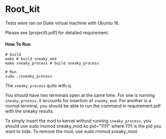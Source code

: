 # Root_kit
Tests were ran on Duke virtual machine with Ubuntu 16.

Please see [project5.pdf] for detailed requirement.

#### How To Run
```
# build
make # build sneaky_mod
make sneaky_process # build sneaky_process

# Run
sudo ./sneaky_process
```
The ```sneaky_process``` quits with q.

You should have two terminals open at the same time. For one is running ```sneaky_process```, it accounts for insertion of ```sneaky_mod```. For another is a normal terminal, you should be able to run the command in requirement.pdf with the sneaky results.

To simply insert the mod to kernel without running ```sneaky_process```, you should use sudo insmod sneaky_mod.ko pid="1111" where 1111 is the pid you want to hide. To remove the mod, use sudo rmmod sneaky_mod.
